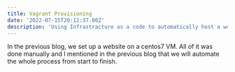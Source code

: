 ```yaml
---
title: Vagrant Provisioning
date: '2022-07-15T20:12:37.00Z'
description: 'Using Infrastracture as a code to automatically host a website on a VM'
---
```



In the previous blog, we set up a website on a centos7 VM. All of it was done manually and I mentioned in the previous blog that we will automate the whole process from start to finish. 
